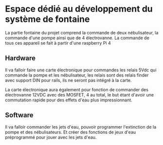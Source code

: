 # Espace dédié au développement du système de fontaine

La partie fontaine du projet comprend la commande de deux nébulisateur, la commande d'une pompe ainsi que de 4 électrovanne.
La commande de tous ces appareil se fait à partir d'une raspberry Pi 4

## Hardware

Il va falloir faire une carte électronique pour commandes les relais 5Vdc qui commande la pompe et les nébulisateur, les relais sont des relais finder avec support DIN pour rails, ils ne seront pas intégré à la carte.

La carte électronique aura également pour fonction de commander des électrovanne 12VDC avec des MOSFET, 4 au total, le but étant d'avoir une commutation rapide pour des effets d'eau plus impressionnant.

## Software

Il va falloir commander les jets d'eau, pouvoir programmer l'extinction de la pompe et des nébulisateurs. Et créer des fonctions de jeux d'eau préprogrammé pour jouer avec les jets d'eau.